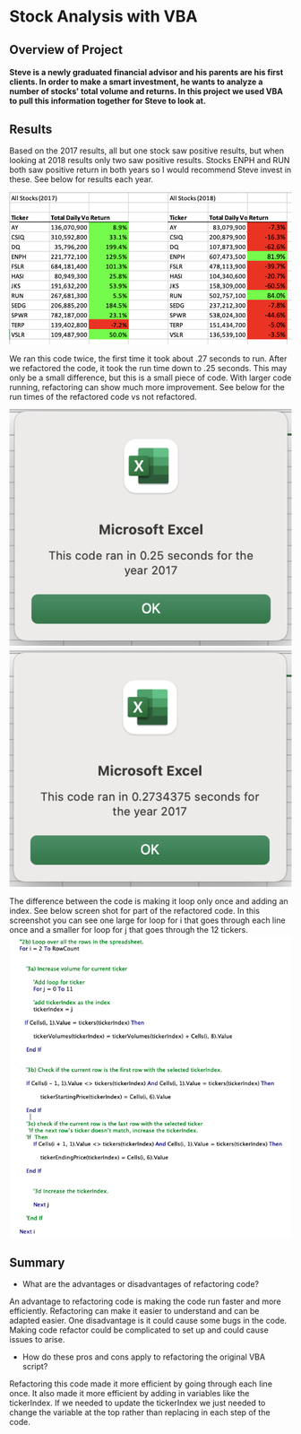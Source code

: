 # Stock Analysis with VBA

## Overview of Project

#### Steve is a newly graduated financial advisor and his parents are his first clients. In order to make a smart investment, he wants to analyze a number of stocks' total volume and returns. In this project we used VBA to pull this information together for Steve to look at.   

## Results


Based on the 2017 results, all but one stock saw positive results, but when looking at 2018 results only two saw positive results. Stocks ENPH and RUN both saw positive return in both years so I would recommend Steve invest in these. See below for results each year. 

![Alt Image Text](https://github.com/mkback/stock-analysis/blob/master/Resources/Results.png)

We ran this code twice, the first time it took about .27 seconds to run. After we refactored the code, it took the run time down to .25 seconds. This may only be a small difference, but this is a small piece of code. With larger code running, refactoring can show much more improvement. See below for the run times of the refactored code vs not refactored. 

![Alt Image Text](https://github.com/mkback/stock-analysis/blob/master/Resources/VBA_Challenge_2017.png)
![Alt Image Text](https://github.com/mkback/stock-analysis/blob/master/Resources/VBA_NotRefactored.png)

The difference between the code is making it loop only once and adding an index. See below screen shot for part of the refactored code. In this screenshot you can see one large for loop for i that goes through each line once and a smaller for loop for j that goes through the 12 tickers. 
![Alt Image Text](https://github.com/mkback/stock-analysis/blob/master/Resources/Code.png)


## Summary

- What are the advantages or disadvantages of refactoring code?

An advantage to refactoring code is making the code run faster and more efficiently. Refactoring can make it easier to understand and can be adapted easier. One disadvantage is it could cause some bugs in the code. Making code refactor could be complicated to set up and could cause issues to arise.

- How do these pros and cons apply to refactoring the original VBA script?

Refactoring this code made it more efficient by going through each line once. It also made it more efficient by adding in variables like the tickerIndex. If we needed to update the tickerIndex we just needed to change the variable at the top rather than replacing in each step of the code.  
 
